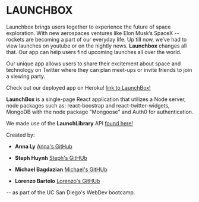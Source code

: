 # LAUNCHBOX

Launchbox brings users together to experience the future of space exploration. With new aerospaces ventures like Elon Musk’s SpaceX -- rockets are becoming a part of our everyday life. Up till now, we’ve had to view launches on youtube or on the nightly news. **Launchbox** changes all that. Our app can help users find upcoming launches all over the world. 

Our unique app allows users to share their excitement about space and technology on Twitter where they can plan meet-ups or invite friends to join a viewing party. 

Check out our deployed app on Heroku! [link to LaunchBox!](http://google.com)

**LaunchBox** is a single-page React application that utilizes a Node server, node packages such as: react-boostrap and react-twitter-widgets, MongoDB with the node package "Mongoose" and Auth0 for authentication. 

We made use of the **LaunchLibrary** API [found here!](https://launchlibrary.net/)


Created by:

* **Anna Ly**
[Anna's GitHub](https://github.com/annatly2)


* **Steph Huynh** 
[Steph's GitHUb](https://github.com/Steph48964)


* **Michael Bagdazian**
[Michael's GitHUb](https://github.com/mbagdazian)


* **Lorenzo Bartolo** 
[Lorenzo's GitHUb](https://github.com/Bigg-Iron)

-- as part of the UC San Diego's WebDev bootcamp. 
